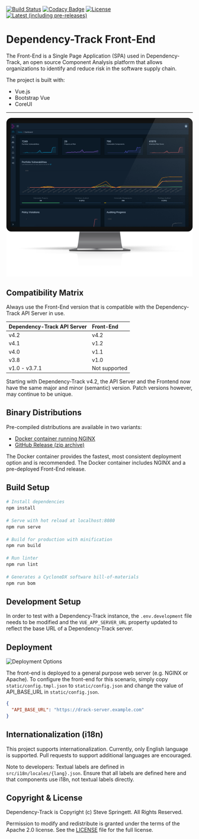 [![Build Status](https://github.com/DependencyTrack/frontend/workflows/Node%20CI/badge.svg)](https://github.com/DependencyTrack/frontend/actions?workflow=Node+CI)
[![Codacy Badge](https://app.codacy.com/project/badge/Grade/364443f9f30c4b70b56e5be76c9e079c)](https://www.codacy.com/gh/DependencyTrack/frontend/dashboard?utm_source=github.com&amp;utm_medium=referral&amp;utm_content=DependencyTrack/frontend&amp;utm_campaign=Badge_Grade)
[![License](https://img.shields.io/badge/license-Apache%202.0-brightgreen.svg)][License]
[![Latest (including pre-releases)](https://img.shields.io/github/v/release/dependencytrack/frontend?include_prereleases)](https://github.com/DependencyTrack/frontend/releases)

Dependency-Track Front-End
=========

The Front-End is a Single Page Application (SPA) used in Dependency-Track, an open source Component Analysis platform 
that allows organizations to identify and reduce risk in the software supply chain.

The project is built with:

* Vue.js
* Bootstrap Vue
* CoreUI

<hr>

![alt text](https://raw.githubusercontent.com/DependencyTrack/dependency-track/master/docs/images/screenshots/dashboard.png)

## Compatibility Matrix

Always use the Front-End version that is compatible with the Dependency-Track API Server in use.

| Dependency-Track API Server | Front-End |
|:-----|:-----|
| v4.2 | v4.2 |
| v4.1 | v1.2 |
| v4.0 | v1.1 |
| v3.8 | v1.0 |
| v1.0 - v3.7.1 | Not supported |

Starting with Dependency-Track v4.2, the API Server and the Frontend now have the same major and minor (semantic) version. Patch versions however, may continue to be unique.

## Binary Distributions

Pre-compiled distributions are available in two variants:
* [Docker container running NGINX](https://hub.docker.com/r/dependencytrack/frontend)
* [GitHub Release (zip archive)](https://github.com/DependencyTrack/frontend/releases)

The Docker container provides the fastest, most consistent deployment option and is recommended. 
The Docker container includes NGINX and a pre-deployed Front-End release.

## Build Setup

``` bash
# Install dependencies
npm install

# Serve with hot reload at localhost:8080
npm run serve

# Build for production with minification
npm run build

# Run linter
npm run lint

# Generates a CycloneDX software bill-of-materials
npm run bom
```

## Development Setup

In order to test with a Dependency-Track instance, the `.env.development` file needs to be modified and the `VUE_APP_SERVER_URL` property updated to 
reflect the base URL of a Dependency-Track server.

## Deployment

![Deployment Options](https://raw.githubusercontent.com/DependencyTrack/frontend/master/docs/images/Frontend-Deployment.svg?sanitize=true)

The front-end is deployed to a general purpose web server (e.g. NGINX or Apache). To configure the front-end 
for this scenario, simply copy `static/config.tmpl.json` to `static/config.json` and change the value of API_BASE_URL in `static/config.json`.

```json
{
  "API_BASE_URL": "https://drack-server.example.com"
}
```

## Internationalization (i18n)

This project supports internationalization. Currently, only English language is supported. Pull requests to support additional languages are encouraged.

Note to developers: Textual labels are defined in `src/i18n/locales/{lang}.json`. Ensure that all labels are defined here and that components use i18n, not textual labels directly.

Copyright & License
-------------------

Dependency-Track is Copyright (c) Steve Springett. All Rights Reserved.

Permission to modify and redistribute is granted under the terms of the 
Apache 2.0 license. See the [LICENSE] file for the full license.

[License]: https://github.com/DependencyTrack/frontend/blob/master/LICENSE
